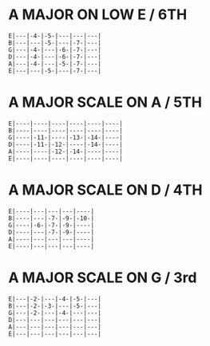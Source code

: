 # A MAJOR ON LOW E / 6TH
```
E|---|-4-|-5-|---|---|---|
B|---|---|-5-|---|-7-|---|
G|---|-4-|---|-6-|-7-|---|
D|---|-4-|---|-6-|-7-|---|
A|---|-4-|---|-5-|-7-|---|
E|---|---|-5-|---|-7-|---|
```

# A MAJOR SCALE ON A / 5TH
```
E|----|----|----|----|----|----|
B|----|----|----|----|----|----|
G|----|-11-|----|-13-|-14-|----|
D|----|-11-|-12-|----|-14-|----|
A|----|----|-12-|-14-|----|----|
E|----|----|----|----|----|----|
```


# A MAJOR SCALE ON D / 4TH
```
E|----|---|---|---|----|
B|----|---|-7-|-9-|-10-|
G|----|-6-|-7-|-9-|----|
D|----|---|-7-|-9-|----|
A|----|---|---|---|----|
E|----|---|---|---|----|
```

# A MAJOR SCALE ON G / 3rd
```
E|---|-2-|---|-4-|-5-|---|
B|---|-2-|-3-|---|-5-|---|
G|---|-2-|---|-4-|---|---|
D|---|---|---|---|---|---|
A|---|---|---|---|---|---|
E|---|---|---|---|---|---|
```
